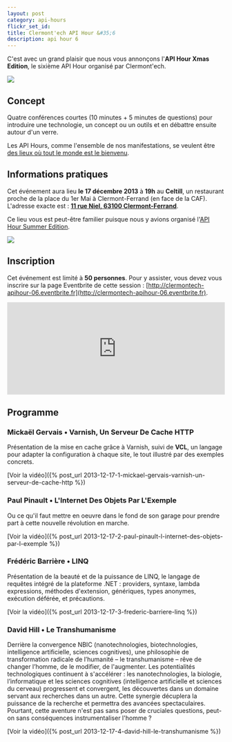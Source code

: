 ```yaml
---
layout: post
category: api-hours
flickr_set_id:
title: Clermont'ech API Hour &#35;6
description: api hour 6
---
```




C'est avec un grand plaisir que nous vous annonçons l'**API Hour Xmas Edition**,
le sixième API Hour organisé par Clermont'ech.

![](/images/perry_xmas.jpg)

## Concept

Quatre conférences courtes (10 minutes + 5 minutes de questions) pour
introduire une technologie, un concept ou un outils et en débattre ensuite
autour d'un verre.

Les API Hours, comme l'ensemble de nos manifestations, se veulent être [des
lieux où tout le monde est le bienvenu](/code-of-conduct.html).

## Informations pratiques

Cet événement aura lieu **le 17 décembre 2013** à **19h** au **Celtill**, un
restaurant proche de la place du 1er Mai à Clermont-Ferrand (en face de la CAF).
L'adresse exacte est : [**11 rue Niel, 63100
Clermont-Ferrand**](https://maps.google.fr/maps?ie=UTF8&cid=3358887464373546188&q=Celtill).

Ce lieu vous est peut-être familier puisque nous y avions organisé l'[API Hour
Summer Edition](/api-hours/api-hour-3.html).

[![](http://maps.googleapis.com/maps/api/staticmap?center=Celtill&size=600x400&sensor=false&markers=color:red|45.78431,3.10160)](https://maps.google.fr/maps?ie=UTF8&cid=3358887464373546188&q=Celtill)

## Inscription

Cet événement est limité à **50 personnes**. Pour y assister, vous devez vous
inscrire sur la page Eventbrite de cette session :
[http://clermontech-apihour-06.eventbrite.fr](http://clermontech-apihour-06.eventbrite.fr).

<iframe src="http://www.eventbrite.com/tickets-external?eid=9614279569&amp;ref=etckt&amp;v=2" frameborder="0" height="214" width="100%" vspace="0" hspace="0" marginheight="5" marginwidth="5" scrolling="auto" allowtransparency="true">Clermont'ech Eventbrite</iframe>

## Programme

### Mickaël Gervais • Varnish, Un Serveur De Cache HTTP

Présentation de la mise en cache grâce à Varnish, suivi de **VCL**, un langage
pour adapter la configuration à chaque site, le tout illustré par des exemples
concrets.

[Voir la vidéo]({% post_url 2013-12-17-1-mickael-gervais-varnish-un-serveur-de-cache-http %})

### Paul Pinault • L'Internet Des Objets Par L'Exemple

Ou ce qu'il faut mettre en oeuvre dans le fond de son garage pour prendre part à
cette nouvelle révolution en marche.

[Voir la vidéo]({% post_url 2013-12-17-2-paul-pinault-l-internet-des-objets-par-l-exemple %})

### Frédéric Barrière • LINQ

Présentation de la beauté et de la puissance de LINQ, le langage de requêtes
intégré de la plateforme .NET : providers, syntaxe, lambda expressions, méthodes
d'extension, génériques, types anonymes, exécution déférée, et précautions.

[Voir la vidéo]({% post_url 2013-12-17-3-frederic-barriere-linq %})

### David Hill • Le Transhumanisme

Derrière la convergence NBIC (nanotechnologies, biotechnologies, intelligence
artificielle, sciences cognitives), une philosophie de transformation radicale
de l’humanité – le transhumanisme – rêve de changer l’homme, de le modifier, de
l'augmenter. Les potentialités technologiques continuent à s'accélérer : les
nanotechnologies, la biologie, l’informatique et les sciences cognitives
(intelligence artificielle et sciences du cerveau) progressent et convergent,
les découvertes dans un domaine servant aux recherches dans un autre. Cette
synergie décuplera la puissance de la recherche et permettra des avancées
spectaculaires. Pourtant, cette aventure n'est pas sans poser de cruciales
questions, peut-on sans conséquences instrumentaliser l'homme ?

[Voir la vidéo]({% post_url 2013-12-17-4-david-hill-le-transhumanisme %})
